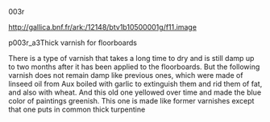 003r

http://gallica.bnf.fr/ark:/12148/btv1b10500001g/f11.image


p003r_a3Thick varnish for floorboards


There is a type of varnish that takes a long time to dry and is still damp up to two months after it has been applied to the floorboards. But the following varnish does not remain damp like previous ones, which were made of linseed oil from Aux boiled with garlic to extinguish them and rid them of fat, and also with wheat. And this old one yellowed over time and made the blue color of paintings greenish. This one is made like former varnishes except that one puts in common thick turpentine
